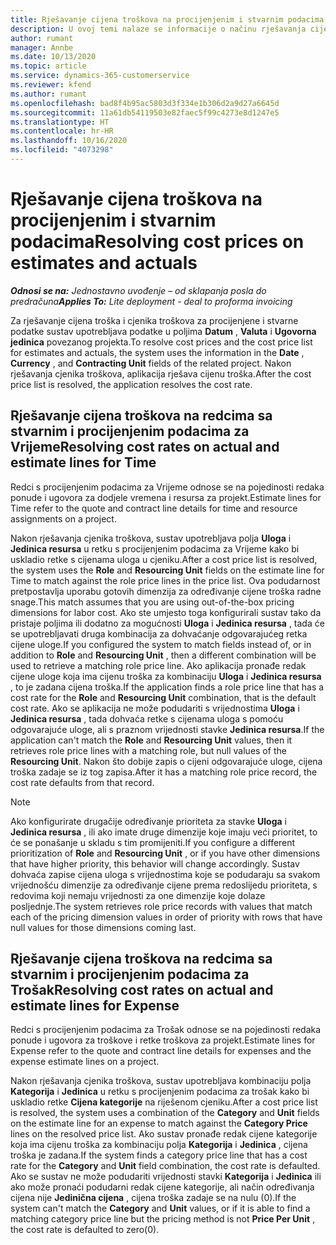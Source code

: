 ```yaml
---
title: Rješavanje cijena troškova na procijenjenim i stvarnim podacima
description: U ovoj temi nalaze se informacije o načinu rješavanja cijena troškova na procijenjenim i stvarnim podacima.
author: rumant
manager: Annbe
ms.date: 10/13/2020
ms.topic: article
ms.service: dynamics-365-customerservice
ms.reviewer: kfend
ms.author: rumant
ms.openlocfilehash: bad8f4b95ac5803d3f334e1b306d2a9d27a6645d
ms.sourcegitcommit: 11a61db54119503e82faec5f99c4273e8d1247e5
ms.translationtype: HT
ms.contentlocale: hr-HR
ms.lasthandoff: 10/16/2020
ms.locfileid: "4073298"
---
```

# <a name="resolving-cost-prices-on-estimates-and-actuals"></a><span data-ttu-id="5474b-103">Rješavanje cijena troškova na procijenjenim i stvarnim podacima</span><span class="sxs-lookup"><span data-stu-id="5474b-103">Resolving cost prices on estimates and actuals</span></span>

<span data-ttu-id="5474b-104">_**Odnosi se na:** Jednostavno uvođenje – od sklapanja posla do predračuna_</span><span class="sxs-lookup"><span data-stu-id="5474b-104">_**Applies To:** Lite deployment - deal to proforma invoicing_</span></span>

<span data-ttu-id="5474b-105">Za rješavanje cijena troška i cjenika troškova za procijenjene i stvarne podatke sustav upotrebljava podatke u poljima **Datum** , **Valuta** i **Ugovorna jedinica** povezanog projekta.</span><span class="sxs-lookup"><span data-stu-id="5474b-105">To resolve cost prices and the cost price list for estimates and actuals, the system uses the information in the **Date** , **Currency** , and **Contracting Unit** fields of the related project.</span></span> <span data-ttu-id="5474b-106">Nakon rješavanja cjenika troškova, aplikacija rješava cijenu troška.</span><span class="sxs-lookup"><span data-stu-id="5474b-106">After the cost price list is resolved, the application resolves the cost rate.</span></span>

## <a name="resolving-cost-rates-on-actual-and-estimate-lines-for-time"></a><span data-ttu-id="5474b-107">Rješavanje cijena troškova na redcima sa stvarnim i procijenjenim podacima za Vrijeme</span><span class="sxs-lookup"><span data-stu-id="5474b-107">Resolving cost rates on actual and estimate lines for Time</span></span>

<span data-ttu-id="5474b-108">Redci s procijenjenim podacima za Vrijeme odnose se na pojedinosti redaka ponude i ugovora za dodjele vremena i resursa za projekt.</span><span class="sxs-lookup"><span data-stu-id="5474b-108">Estimate lines for Time refer to the quote and contract line details for time and resource assignments on a project.</span></span>

<span data-ttu-id="5474b-109">Nakon rješavanja cjenika troškova, sustav upotrebljava polja **Uloga** i **Jedinica resursa** u retku s procijenjenim podacima za Vrijeme kako bi uskladio retke s cijenama uloga u cjeniku.</span><span class="sxs-lookup"><span data-stu-id="5474b-109">After a cost price list is resolved, the system uses the **Role** and **Resourcing Unit** fields on the estimate line for Time to match against the role price lines in the price list.</span></span> <span data-ttu-id="5474b-110">Ova podudarnost pretpostavlja uporabu gotovih dimenzija za određivanje cijene troška radne snage.</span><span class="sxs-lookup"><span data-stu-id="5474b-110">This match assumes that you are using out-of-the-box pricing dimensions for labor cost.</span></span> <span data-ttu-id="5474b-111">Ako ste umjesto toga konfigurirali sustav tako da pristaje poljima ili dodatno za mogućnosti **Uloga** i **Jedinica resursa** , tada će se upotrebljavati druga kombinacija za dohvaćanje odgovarajućeg retka cijene uloge.</span><span class="sxs-lookup"><span data-stu-id="5474b-111">If you configured the system to match fields instead of, or in addition to **Role** and **Resourcing Unit** , then a different combination will be used to retrieve a matching role price line.</span></span> <span data-ttu-id="5474b-112">Ako aplikacija pronađe redak cijene uloge koja ima cijenu troška za kombinaciju **Uloga** i **Jedinica resursa** , to je zadana cijena troška.</span><span class="sxs-lookup"><span data-stu-id="5474b-112">If the application finds a role price line that has a cost rate for the **Role** and **Resourcing Unit** combination, that is the default cost rate.</span></span> <span data-ttu-id="5474b-113">Ako se aplikacija ne može podudariti s vrijednostima **Uloga** i **Jedinica resursa** , tada dohvaća retke s cijenama uloga s pomoću odgovarajuće uloge, ali s praznom vrijednosti stavke **Jedinica resursa**.</span><span class="sxs-lookup"><span data-stu-id="5474b-113">If the application can't match the **Role** and **Resourcing Unit** values, then it retrieves role price lines with a matching role, but null values of the **Resourcing Unit**.</span></span> <span data-ttu-id="5474b-114">Nakon što dobije zapis o cijeni odgovarajuće uloge, cijena troška zadaje se iz tog zapisa.</span><span class="sxs-lookup"><span data-stu-id="5474b-114">After it has a matching role price record, the cost rate defaults from that record.</span></span> 

> [!NOTE]
> <span data-ttu-id="5474b-115">Ako konfigurirate drugačije određivanje prioriteta za stavke **Uloga** i **Jedinica resursa** , ili ako imate druge dimenzije koje imaju veći prioritet, to će se ponašanje u skladu s tim promijeniti.</span><span class="sxs-lookup"><span data-stu-id="5474b-115">If you configure a different prioritization of **Role** and **Resourcing Unit** , or if you have other dimensions that have higher priority, this behavior will change accordingly.</span></span> <span data-ttu-id="5474b-116">Sustav dohvaća zapise cijena uloga s vrijednostima koje se podudaraju sa svakom vrijednošću dimenzije za određivanje cijene prema redoslijedu prioriteta, s redovima koji nemaju vrijednosti za one dimenzije koje dolaze posljednje.</span><span class="sxs-lookup"><span data-stu-id="5474b-116">The system retrieves role price records with values that match each of the pricing dimension values in order of priority with rows that have null values for those dimensions coming last.</span></span>

## <a name="resolving-cost-rates-on-actual-and-estimate-lines-for-expense"></a><span data-ttu-id="5474b-117">Rješavanje cijena troškova na redcima sa stvarnim i procijenjenim podacima za Trošak</span><span class="sxs-lookup"><span data-stu-id="5474b-117">Resolving cost rates on actual and estimate lines for Expense</span></span>

<span data-ttu-id="5474b-118">Redci s procijenjenim podacima za Trošak odnose se na pojedinosti redaka ponude i ugovora za troškove i retke troškova za projekt.</span><span class="sxs-lookup"><span data-stu-id="5474b-118">Estimate lines for Expense refer to the quote and contract line details for expenses and the expense estimate lines on a project.</span></span>

<span data-ttu-id="5474b-119">Nakon rješavanja cjenika troškova, sustav upotrebljava kombinaciju polja **Kategorija** i **Jedinica** u retku s procijenjenim podacima za trošak kako bi uskladio retke **Cijena kategorije** na riješenom cjeniku.</span><span class="sxs-lookup"><span data-stu-id="5474b-119">After a cost price list is resolved, the system uses a combination of the **Category** and **Unit** fields on the estimate line for an expense to match against the **Category Price** lines on the resolved price list.</span></span> <span data-ttu-id="5474b-120">Ako sustav pronađe redak cijene kategorije koja ima cijenu troška za kombinaciju polja **Kategorija** i **Jedinica** , cijena troška je zadana.</span><span class="sxs-lookup"><span data-stu-id="5474b-120">If the system finds a category price line that has a cost rate for the **Category** and **Unit** field combination, the cost rate is defaulted.</span></span> <span data-ttu-id="5474b-121">Ako se sustav ne može podudariti vrijednosti stavki **Kategorija** i **Jedinica** ili ako može pronaći podudarni redak cijene kategorije, ali način određivanja cijena nije **Jedinična cijena** , cijena troška zadaje se na nulu (0).</span><span class="sxs-lookup"><span data-stu-id="5474b-121">If the system can't match the **Category** and **Unit** values, or if it is able to find a matching category price line but the pricing method is not **Price Per Unit** , the cost rate is defaulted to zero(0).</span></span>
